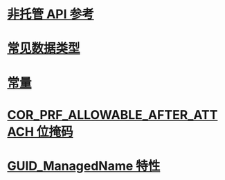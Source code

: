 # [非托管 API 参考](index.md)
# [常见数据类型](common-data-types-unmanaged-api-reference.md)
# [常量](constants-unmanaged-api-reference.md)
# [COR_PRF_ALLOWABLE_AFTER_ATTACH 位掩码](cor-prf-allowable-after-attach-bitmask.md)
# [GUID_ManagedName 特性](guid-managedname-attribute.md)
